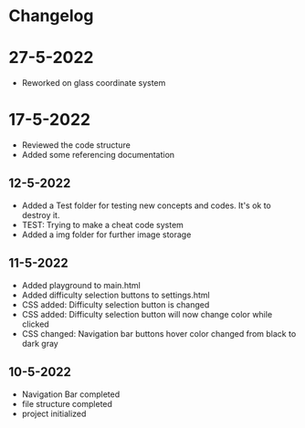 # Changelog

# 27-5-2022

- Reworked on glass coordinate system


# 17-5-2022

- Reviewed the code structure
- Added some referencing documentation

## 12-5-2022

- Added a Test folder for testing new concepts and codes. It's ok to destroy it.
- TEST: Trying to make a cheat code system
- Added a img folder for further image storage

## 11-5-2022

- Added playground to main.html
- Added difficulty selection buttons to settings.html
- CSS added: Difficulty selection button is changed
- CSS added: Difficulty selection button will now change color while clicked
- CSS changed: Navigation bar buttons hover color changed from black to dark gray

## 10-5-2022

- Navigation Bar completed
- file structure completed
- project initialized
